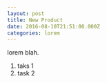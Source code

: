 ```yaml
---
layout: post
title: New Product
date: 2016-08-10T21:51:00.000Z
categories: lorem
---
```



lorem blah.

1. taks 1
2. task 2